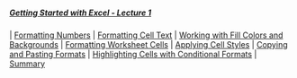 <!--![Power-USER-Mastering-MS-Excel-Banner.jpg](/images/Power-USER-Mastering-MS-Excel-Banner.jpg)-->
##### [Getting Started with Excel - Lecture 1](/pages/m01)

| [Formatting Numbers](/pages/m01.html#formatting-numbers)
| [Formatting Cell Text](/pages/m01.html#formatting-cell-text)
| [Working with Fill Colors and Backgrounds](/pages/m01.html#working-with-fill-colors-and-backgrounds)
| [Formatting Worksheet Cells](/pages/m01.html#formatting-worksheet-cells)
| [Applying Cell Styles](/pages/m01.html#applying-cell-styles)
| [Copying and Pasting Formats](/pages/m01.html#copying-and-pasting-formats)
| [Highlighting Cells with Conditional Formats](/pages/m01.html#highlighting-cells-with-conditional-formats)
| [Summary](/pages/m01.html#summary)
